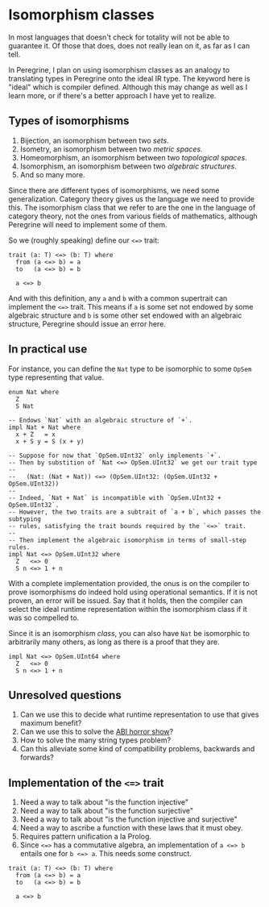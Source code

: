 # Isomorphism classes

In most languages that doesn't check for totality will not be able to guarantee it. Of those that does, does not really lean on it, as far as I can tell.

In Peregrine, I plan on using isomorphism classes as an analogy to translating types in Peregrine onto the ideal IR type. The keyword here is "ideal" which is compiler defined. Although this may change as well as I learn more, or if there's a better approach I have yet to realize.

## Types of isomorphisms

1. Bijection, an isomorphism between two _sets_.
1. Isometry, an isomorphism between two _metric spaces_.
3. Homeomorphism, an isomorphism between two _topological spaces_.
2. Isomorphism, an isomorphism between two _algebraic structures_.
5. And so many more.

Since there are different types of isomorphisms, we need some generalization. Category theory gives us the language we need to provide this. The isomorphism class that we refer to are the one in the language of category theory, not the ones from various fields of mathematics, although Peregrine will need to implement some of them.

So we (roughly speaking) define our `<=>` trait:

```
trait (a: T) <=> (b: T) where
  from (a <=> b) = a
  to   (a <=> b) = b

  a <=> b
```

And with this definition, any `a` and `b` with a common supertrait can implement the `<=>` trait. This means if `a` is some set not endowed by some algebraic structure and `b` is some other set endowed with an algebraic structure, Peregrine should issue an error here.

## In practical use

For instance, you can define the `Nat` type to be isomorphic to some `OpSem` type representing that value.

```
enum Nat where
  Z
  S Nat

-- Endows `Nat` with an algebraic structure of `+`.
impl Nat + Nat where
  x + Z   = x
  x + S y = S (x + y)

-- Suppose for now that `OpSem.UInt32` only implements `+`.
-- Then by substition of `Nat <=> OpSem.UInt32` we get our trait type
--
--   (Nat: (Nat + Nat)) <=> (OpSem.UInt32: (OpSem.UInt32 + OpSem.UInt32))
--
-- Indeed, `Nat + Nat` is incompatible with `OpSem.UInt32 + OpSem.UInt32`.
-- However, the two traits are a subtrait of `a + b`, which passes the subtyping
-- rules, satisfying the trait bounds required by the `<=>` trait.
--
-- Then implement the algebraic isomorphism in terms of small-step rules.
impl Nat <=> OpSem.UInt32 where
  Z   <=> 0
  S n <=> 1 + n
```

With a complete implementation provided, the onus is on the compiler to prove isomorphisms do indeed hold using operational semantics. If it is not proven, an error will be issued. Say that it holds, then the compiler can select the ideal runtime representation within the isomorphism class if it was so compelled to.

Since it is an isomorphism _class_, you can also have `Nat` be isomorphic to arbitrarily many others, as long as there is a proof that they are.

```
impl Nat <=> OpSem.UInt64 where
  Z   <=> 0
  S n <=> 1 + n
```

## Unresolved questions

1. Can we use this to decide what runtime representation to use that gives maximum benefit?
2. Can we use this to solve the [ABI horror show](https://faultlore.com/)?
3. How to solve the many string types problem?
4. Can this alleviate some kind of compatibility problems, backwards and forwards?

## Implementation of the `<=>` trait

1. Need a way to talk about "is the function injective"
2. Need a way to talk about "is the function surjective"
3. Need a way to talk about "is the function injective and surjective"
4. Need a way to ascribe a function with these laws that it must obey.
5. Requires pattern unification a la Prolog.
5. Since `<=>` has a commutative algebra, an implementation of `a <=> b` entails one for `b <=> a`. This needs some construct.

```
trait (a: T) <=> (b: T) where
  from (a <=> b) = a
  to   (a <=> b) = b

  a <=> b
```
